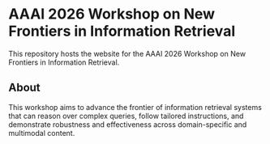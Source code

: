 # AAAI 2026 Workshop on New Frontiers in Information Retrieval

This repository hosts the website for the AAAI 2026 Workshop on New Frontiers in Information Retrieval.

## About

This workshop aims to advance the frontier of information retrieval systems that can reason over complex queries, follow tailored instructions, and demonstrate robustness and effectiveness across domain-specific and multimodal content.
